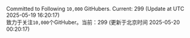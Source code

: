 Committed to Following `10,000` GitHubers. Current: <!-- FOLLOWING_COUNT -->299<!-- FOLLOWING_COUNT --> (Update at UTC <!-- LAST_UPDATED -->2025-05-19 16:20:17<!-- LAST_UPDATED -->)<br>
致力于关注`10,000`个GitHuber。当前：<!-- FOLLOWING_COUNT -->299<!-- FOLLOWING_COUNT --> (更新于北京时间 <!-- LAST_UPDATED_CST -->2025-05-20 00:20:17<!-- LAST_UPDATED_CST -->)
